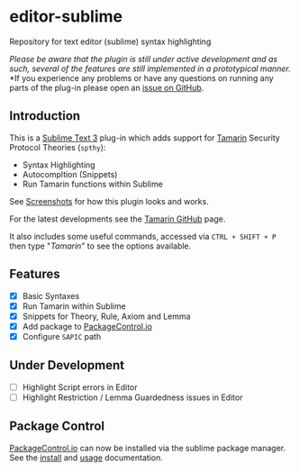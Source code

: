 editor-sublime
==============

Repository for text editor (sublime) syntax highlighting

*Please be aware that the plugin is still under active development and as such, several of the features are still implemented in a prototypical manner.*
*If you experience any problems or have any questions on running any parts of the plug-in please open an [issue on GitHub](https://github.com/tamarin-prover/editor-sublime/issues).

## Introduction

This is a [Sublime Text 3](https://www.sublimetext.com/3) plug-in which adds
support for [Tamarin] Security Protocol Theories (`spthy`):

+ Syntax Highlighting
+ Autocompltion (Snippets)
+ Run Tamarin functions within Sublime

See [Screenshots](docs/SCREENSHOTS.md) for how this plugin looks and works.

For the latest developments see the [Tamarin GitHub] page.

It also includes some useful commands, accessed via `CTRL + SHIFT + P` then
type "*Tamarin*" to see the options available.

## Features

- [X] Basic Syntaxes
- [X] Run Tamarin within Sublime
- [X] Snippets for Theory, Rule, Axiom and Lemma
- [X] Add package to [PackageControl.io]
- [X] Configure `SAPIC` path

## Under Development

- [ ] Highlight Script errors in Editor
- [ ] Highlight Restriction / Lemma Guardedness issues in Editor

## Package Control

[PackageControl.io](https://packagecontrol.io/packages/) can now be installed via the sublime package manager. See the
[install](https://packagecontrol.io/installation) and [usage](https://packagecontrol.io/docs/usage) documentation.

[Tamarin]:https://tamarin-prover.github.io/
[Tamarin GitHub]:https://github.com/tamarin-prover/tamarin-prover
[PackageControl.io]:https://packagecontrol.io/
